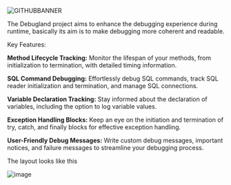 
![GITHUBBANNER](https://github.com/Abarbesgaard/Debugland/assets/11796684/08ffb432-8eba-4236-976b-9110a2d06242)

The Debugland project aims to enhance the debugging experience during runtime, basically its aim is to make debugging more coherent and readable.

Key Features:

**Method Lifecycle Tracking:** Monitor the lifespan of your methods, from initialization to termination, with detailed timing information.

**SQL Command Debugging:** Effortlessly debug SQL commands, track SQL reader initialization and termination, and manage SQL connections.

**Variable Declaration Tracking:** Stay informed about the declaration of variables, including the option to log variable values.

**Exception Handling Blocks:** Keep an eye on the initiation and termination of try, catch, and finally blocks for effective exception handling.

**User-Friendly Debug Messages:** Write custom debug messages, important notices, and failure messages to streamline your debugging process.

The layout looks like this

![image](https://github.com/Abarbesgaard/Debuglandia/assets/11796684/01f05a8f-ba86-4e68-b0a9-fb6eb76a8865)
